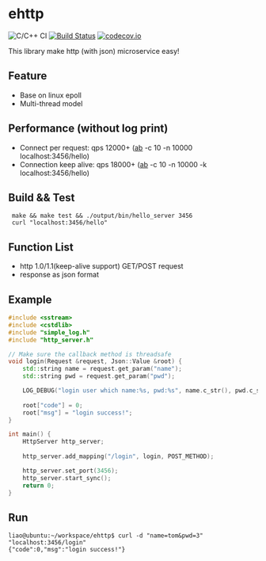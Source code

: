 # ehttp 
![C/C++ CI](https://github.com/hongliuliao/ehttp/workflows/C/C++%20CI/badge.svg?branch=master)
[![Build Status](https://travis-ci.org/hongliuliao/ehttp.svg?branch=master)](https://travis-ci.org/hongliuliao/ehttp)
[![codecov.io](http://codecov.io/github/hongliuliao/ehttp/coverage.svg?branch=master)](http://codecov.io/github/hongliuliao/ehttp?branch=master)

This library make http (with json) microservice easy!

## Feature
* Base on linux epoll
* Multi-thread model

## Performance (without log print)
 * Connect per request: qps 12000+ ([ab](https://github.com/CloudFundoo/ApacheBench-ab) -c 10 -n 10000 localhost:3456/hello)
 * Connection keep alive: qps 18000+ ([ab](https://github.com/CloudFundoo/ApacheBench-ab) -c 10 -n 10000 -k localhost:3456/hello)

## Build && Test
```
 make && make test && ./output/bin/hello_server 3456
 curl "localhost:3456/hello"
```

## Function List
  * http 1.0/1.1(keep-alive support) GET/POST request
  * response as json format

## Example
```c++
#include <sstream>
#include <cstdlib>
#include "simple_log.h"
#include "http_server.h"

// Make sure the callback method is threadsafe
void login(Request &request, Json::Value &root) {
    std::string name = request.get_param("name");
    std::string pwd = request.get_param("pwd");

    LOG_DEBUG("login user which name:%s, pwd:%s", name.c_str(), pwd.c_str());
    
    root["code"] = 0;
    root["msg"] = "login success!";
}

int main() {
    HttpServer http_server;
    
    http_server.add_mapping("/login", login, POST_METHOD);

    http_server.set_port(3456);
    http_server.start_sync();
    return 0;
}
```

## Run
```
liao@ubuntu:~/workspace/ehttp$ curl -d "name=tom&pwd=3" "localhost:3456/login"
{"code":0,"msg":"login success!"}
```

